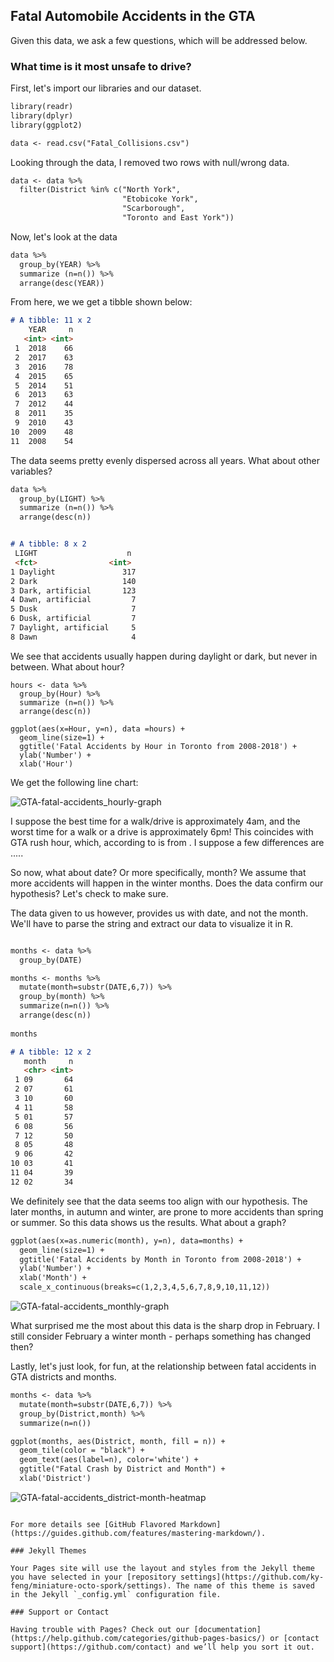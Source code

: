 ## Fatal Automobile Accidents in the GTA

Given this data, we ask a few questions, which will be addressed below.

### What time is it most unsafe to drive?

First, let's import our libraries and our dataset.
```markdown
library(readr)
library(dplyr)
library(ggplot2)

data <- read.csv("Fatal_Collisions.csv")
```

Looking through the data, I removed two rows with null/wrong data.

```markdown
data <- data %>% 
  filter(District %in% c("North York", 
                         "Etobicoke York", 
                         "Scarborough",
                         "Toronto and East York"))
```


Now, let's look at the data

``` markdown
data %>%
  group_by(YEAR) %>%
  summarize (n=n()) %>%
  arrange(desc(YEAR))
```

From here, we we get a tibble shown below:


``` markdown
# A tibble: 11 x 2
    YEAR     n
   <int> <int>
 1  2018    66
 2  2017    63
 3  2016    78
 4  2015    65
 5  2014    51
 6  2013    63
 7  2012    44
 8  2011    35
 9  2010    43
10  2009    48
11  2008    54
```

The data seems pretty evenly dispersed across all years. What about other variables?

``` markdown
data %>%
  group_by(LIGHT) %>%
  summarize (n=n()) %>%
  arrange(desc(n))
 ```
 
 ``` markdown
 
 # A tibble: 8 x 2
  LIGHT                    n
  <fct>                <int>
1 Daylight               317
2 Dark                   140
3 Dark, artificial       123
4 Dawn, artificial         7
5 Dusk                     7
6 Dusk, artificial         7
7 Daylight, artificial     5
8 Dawn                     4
 
```

We see that accidents usually happen during daylight or dark, but never in between. What about hour?

```
hours <- data %>%
  group_by(Hour) %>%
  summarize (n=n()) %>%
  arrange(desc(n))
  
ggplot(aes(x=Hour, y=n), data =hours) + 
  geom_line(size=1) + 
  ggtitle('Fatal Accidents by Hour in Toronto from 2008-2018') +
  ylab('Number') +
  xlab('Hour')
```

We get the following line chart:

![GTA-fatal-accidents_hourly-graph](https://ky-feng.github.io/data-projects/GTA-fatal-accidents_hourly-graph.png)

I suppose the best time for a walk/drive is approximately 4am, and the worst time for a walk or a drive is approximately 6pm! This coincides with GTA rush hour, which, according to is from . I suppose a few differences are .....

So now, what about date? Or more specifically, month? We assume that more accidents will happen in the winter months. Does the data confirm our hypothesis? Let's check to make sure.

The data given to us however, provides us with date, and not the month. We'll have to parse the string and extract our data to visualize it in R.

``` markdown

months <- data %>%
  group_by(DATE)

months <- months %>% 
  mutate(month=substr(DATE,6,7)) %>%
  group_by(month) %>%
  summarize(n=n()) %>%
  arrange(desc(n))
  
months
```

``` markdown
# A tibble: 12 x 2
   month     n
   <chr> <int>
 1 09       64
 2 07       61
 3 10       60
 4 11       58
 5 01       57
 6 08       56
 7 12       50
 8 05       48
 9 06       42
10 03       41
11 04       39
12 02       34
```

We definitely see that the data seems too align with our hypothesis. The later months, in autumn and winter, are prone to more accidents than spring or summer. So this data shows us the results. What about a graph?

``` markdown
ggplot(aes(x=as.numeric(month), y=n), data=months) + 
  geom_line(size=1) + 
  ggtitle('Fatal Accidents by Month in Toronto from 2008-2018') +
  ylab('Number') +
  xlab('Month') +
  scale_x_continuous(breaks=c(1,2,3,4,5,6,7,8,9,10,11,12))
```
![GTA-fatal-accidents_monthly-graph](https://ky-feng.github.io/data-projects/GTA-fatal-accidents_monthly-graph.png)

What surprised me the most about this data is the sharp drop in February. I still consider February a winter month - perhaps something has changed then?


Lastly, let's just look, for fun, at the relationship between fatal accidents in GTA districts and months.

``` markdown
months <- data %>%
  mutate(month=substr(DATE,6,7)) %>%
  group_by(District,month) %>%
  summarize(n=n())

ggplot(months, aes(District, month, fill = n)) +
  geom_tile(color = "black") +
  geom_text(aes(label=n), color='white') +
  ggtitle("Fatal Crash by District and Month") +
  xlab('District')
```

![GTA-fatal-accidents_district-month-heatmap](https://ky-feng.github.io/data-projects/GTA-fatal-accidents_district-month-heatmap.png)

```

For more details see [GitHub Flavored Markdown](https://guides.github.com/features/mastering-markdown/).

### Jekyll Themes

Your Pages site will use the layout and styles from the Jekyll theme you have selected in your [repository settings](https://github.com/ky-feng/miniature-octo-spork/settings). The name of this theme is saved in the Jekyll `_config.yml` configuration file.

### Support or Contact

Having trouble with Pages? Check out our [documentation](https://help.github.com/categories/github-pages-basics/) or [contact support](https://github.com/contact) and we’ll help you sort it out.
